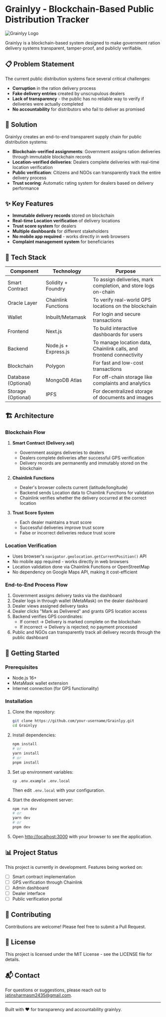 # Grainlyy - Blockchain-Based Public Distribution Tracker

<p align="center">
  
![Grainlyy Logo](https://github.com/user-attachments/assets/d6d0533e-1b26-42f5-8c2b-9b3450e84f15)
</p>


Grainlyy is a blockchain-based system designed to make government ration delivery systems transparent, tamper-proof, and publicly verifiable.

## 📋 Problem Statement

The current public distribution systems face several critical challenges:

- **Corruption** in the ration delivery process
- **Fake delivery entries** created by unscrupulous dealers
- **Lack of transparency** - the public has no reliable way to verify if deliveries were actually completed
- **No accountability** for distributors who fail to deliver as promised

## 🚀 Solution

Grainlyy creates an end-to-end transparent supply chain for public distribution systems:

- **Blockchain-verified assignments**: Government assigns ration deliveries through immutable blockchain records
- **Location-verified deliveries**: Dealers complete deliveries with real-time location verification
- **Public verification**: Citizens and NGOs can transparently track the entire delivery process
- **Trust scoring**: Automatic rating system for dealers based on delivery performance

## ✨ Key Features

- **Immutable delivery records** stored on blockchain
- **Real-time Location verification** of delivery locations
- **Trust score system** for dealers
- **Multiple dashboards** for different stakeholders
- **No mobile app required** - works directly in web browsers
- **Complaint management system** for beneficiaries

## 🧱 Tech Stack

| Component | Technology | Purpose |
|-----------|------------|---------|
| Smart Contract | Solidity + Foundry | To assign deliveries, mark completion, and store logs on-chain |
| Oracle Layer | Chainlink Functions | To verify real-world GPS locations on the blockchain |
| Wallet | Inbuilt/Metamask | For login and secure transactions |
| Frontend | Next.js | To build interactive dashboards for users |
| Backend | Node.js + Express.js | To manage location data, Chainlink calls, and frontend connectivity |
| Blockchain | Polygon  | For fast and low-cost transactions |
| Database (Optional) | MongoDB Atlas | For off-chain storage like complaints and analytics |
| Storage (Optional) | IPFS | For decentralized storage of documents and images |

## 🏗️ Architecture

### Blockchain Flow

1. **Smart Contract (Delivery.sol)**
   - Government assigns deliveries to dealers
   - Dealers complete deliveries after successful GPS verification
   - Delivery records are permanently and immutably stored on the blockchain

2. **Chainlink Functions**
   - Dealer's browser collects current (latitude/longitude)
   - Backend sends Location data to Chainlink Functions for validation
   - Chainlink verifies whether the delivery occurred at the correct location

3. **Trust Score System**
   - Each dealer maintains a trust score
   - Successful deliveries improve trust score
   - False or incorrect deliveries reduce trust score

### Location Verification

- Uses browser's `navigator.geolocation.getCurrentPosition()` API
- No mobile app required - works directly in web browsers
- Location validation done via Chainlink Functions or OpenStreetMap
- No dependency on Google Maps API, making it cost-efficient

### End-to-End Process Flow

1. Government assigns delivery tasks via the dashboard
2. Dealer logs in through wallet (MetaMask) on the dealer dashboard
3. Dealer views assigned delivery tasks
4. Dealer clicks "Mark as Delivered" and grants GPS location access
5. Backend verifies GPS coordinates:
   - If correct → Delivery is marked complete on the blockchain
   - If incorrect → Delivery is rejected; no payment processed
6. Public and NGOs can transparently track all delivery records through the public dashboard

## 🚦 Getting Started

### Prerequisites

- Node.js 16+
- MetaMask wallet extension
- Internet connection (for GPS functionality)

### Installation

1. Clone the repository:
   ```bash
   git clone https://github.com/your-username/Grainlyy.git
   cd Grainlyy
   ```

2. Install dependencies:
   ```bash
   npm install
   # or
   yarn install
   # or
   pnpm install
   ```

3. Set up environment variables:
   ```
   cp .env.example .env.local
   ```
   Then edit `.env.local` with your configuration.

4. Start the development server:
   ```bash
   npm run dev
   # or
   yarn dev
   # or
   pnpm dev
   ```

5. Open [http://localhost:3000](http://localhost:3000) with your browser to see the application.

## 📊 Project Status

This project is currently in development. Features being worked on:

- [ ] Smart contract implementation
- [ ] GPS verification through Chainlink
- [ ] Admin dashboard
- [ ] Dealer interface
- [ ] Public verification portal

## 🤝 Contributing

Contributions are welcome! Please feel free to submit a Pull Request.

## 📄 License

This project is licensed under the MIT License - see the LICENSE file for details.

## 📬 Contact

For questions or suggestions, please reach out to [jatinsharmasm2435@gmail.com](jatinsharmasm2435@gmail.com).

---

Built with ❤️ for transparency and accountability grainlyy.
